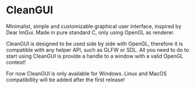 # CleanGUI
Minimalist, simple and customizable graphical user interface, inspired by Dear ImGui. Made in pure standard C, only using OpenGL as renderer. 

CleanGUI is designed to be used side by side with OpenGL, therefore it is compatible with any helper API, such as GLFW or SDL. All you need to do to start using CleanGUI is provide a handle to a window with a valid OpenGL context!

For now CleanGUI is only available for Windows. Linux and MacOS compatibillity will be added after the first release!
